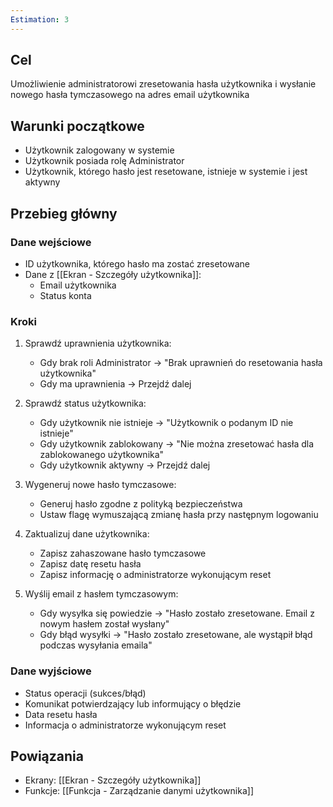 ```yaml
---
Estimation: 3
---
```


## Cel

Umożliwienie administratorowi zresetowania hasła użytkownika i wysłanie nowego hasła tymczasowego na adres email użytkownika

## Warunki początkowe

- Użytkownik zalogowany w systemie
- Użytkownik posiada rolę Administrator
- Użytkownik, którego hasło jest resetowane, istnieje w systemie i jest aktywny

## Przebieg główny

### Dane wejściowe

- ID użytkownika, którego hasło ma zostać zresetowane
- Dane z [[Ekran - Szczegóły użytkownika]]:
  - Email użytkownika
  - Status konta

### Kroki

1. Sprawdź uprawnienia użytkownika:
   - Gdy brak roli Administrator → "Brak uprawnień do resetowania hasła użytkownika"
   - Gdy ma uprawnienia → Przejdź dalej

2. Sprawdź status użytkownika:
   - Gdy użytkownik nie istnieje → "Użytkownik o podanym ID nie istnieje"
   - Gdy użytkownik zablokowany → "Nie można zresetować hasła dla zablokowanego użytkownika"
   - Gdy użytkownik aktywny → Przejdź dalej

3. Wygeneruj nowe hasło tymczasowe:
   - Generuj hasło zgodne z polityką bezpieczeństwa
   - Ustaw flagę wymuszającą zmianę hasła przy następnym logowaniu

4. Zaktualizuj dane użytkownika:
   - Zapisz zahaszowane hasło tymczasowe
   - Zapisz datę resetu hasła
   - Zapisz informację o administratorze wykonującym reset

5. Wyślij email z hasłem tymczasowym:
   - Gdy wysyłka się powiedzie → "Hasło zostało zresetowane. Email z nowym hasłem został wysłany"
   - Gdy błąd wysyłki → "Hasło zostało zresetowane, ale wystąpił błąd podczas wysyłania emaila"

### Dane wyjściowe

- Status operacji (sukces/błąd)
- Komunikat potwierdzający lub informujący o błędzie
- Data resetu hasła
- Informacja o administratorze wykonującym reset

## Powiązania

- Ekrany: [[Ekran - Szczegóły użytkownika]]
- Funkcje: [[Funkcja - Zarządzanie danymi użytkownika]]
